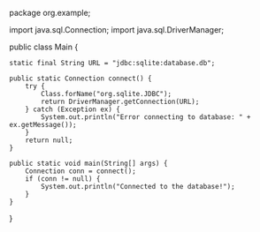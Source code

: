 package org.example;


import java.sql.Connection;
import java.sql.DriverManager;

public class Main {

    static final String URL = "jdbc:sqlite:database.db";

    public static Connection connect() {
        try {
            Class.forName("org.sqlite.JDBC");
            return DriverManager.getConnection(URL);
        } catch (Exception ex) {
            System.out.println("Error connecting to database: " + ex.getMessage());
        }
        return null;
    }

    public static void main(String[] args) {
        Connection conn = connect();
        if (conn != null) {
            System.out.println("Connected to the database!");
        }
    }
}
